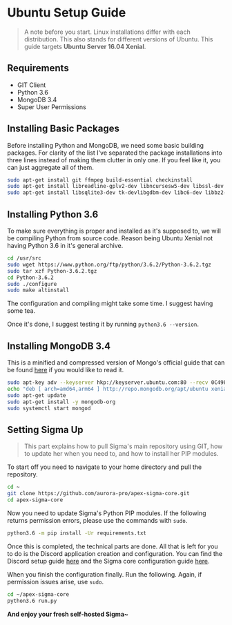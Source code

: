 # Ubuntu Setup Guide

> A note before you start. Linux installations differ with each distribution.
This also stands for different versions of Ubuntu. This guide targets **Ubuntu
Server 16.04 Xenial**.

## Requirements

* GIT Client
* Python 3.6
* MongoDB 3.4
* Super User Permissions

## Installing Basic Packages

Before installing Python and MongoDB, we need some basic building packages.
For clarity of the list I've separated the package installations into three lines
instead of making them clutter in only one.
If you feel like it, you can just aggregate all of them.

```sh
sudo apt-get install git ffmpeg build-essential checkinstall
sudo apt-get install libreadline-gplv2-dev libncursesw5-dev libssl-dev
sudo apt-get install libsqlite3-dev tk-devlibgdbm-dev libc6-dev libbz2-dev
```

## Installing Python 3.6

To make sure everything is proper and installed as it's supposed to,
we will be compiling Python from source code. Reason being Ubuntu Xenial not
having Python 3.6 in it's general archive.

```sh
cd /usr/src
sudo wget https://www.python.org/ftp/python/3.6.2/Python-3.6.2.tgz
sudo tar xzf Python-3.6.2.tgz
cd Python-3.6.2
sudo ./configure
sudo make altinstall
```
The configuration and compiling might take some time.
I suggest having some tea.

Once it's done, I suggest testing it by running `python3.6 --version`.

## Installing MongoDB 3.4

This is a minified and compressed version of Mongo's official guide that can
be found [here](https://docs.mongodb.com/tutorials/install-mongodb-on-ubuntu/#install-mongodb-community-edition) if you would like to read it.

```sh
sudo apt-key adv --keyserver hkp://keyserver.ubuntu.com:80 --recv 0C49F3730359A14518585931BC711F9BA15703C6
echo "deb [ arch=amd64,arm64 ] http://repo.mongodb.org/apt/ubuntu xenial/mongodb-org/3.4 multiverse" | sudo tee /etc/apt/sources.list.d/mongodb-org-3.4.list
sudo apt-get update
sudo apt-get install -y mongodb-org
sudo systemctl start mongod
```

## Setting Sigma Up

> This part explains how to pull Sigma's main repository using GIT,
how to update her when you need to, and how to install her PIP modules.

To start off you need to navigate to your home directory and pull the repository.

```sh
cd ~
git clone https://github.com/aurora-pro/apex-sigma-core.git
cd apex-sigma-core
```

Now you need to update Sigma's Python PIP modules.
If the following returns permission errors, please use the commands with `sudo`.

```sh
python3.6 -m pip install -Ur requirements.txt
```

Once this is completed, the technical parts are done.
All that is left for you to do is the Discord application creation and configuration.
You can find the Discord setup guide
[here](https://sigma.readthedocs.io/en/latest/setup/discord/)
and the Sigma core configuration guide
[here](https://sigma.readthedocs.io/en/latest/configuration/core/).

When you finish the configuration finally. Run the following.
Again, if permission issues arise, use `sudo`.

```sh
cd ~/apex-sigma-core
python3.6 run.py
```
**And enjoy your fresh self-hosted Sigma~**
